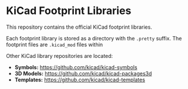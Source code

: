 # KiCad Footprint Libraries

This repository contains the official KiCad footprint libraries.

Each footprint library is stored as a directory with the `.pretty` suffix. The footprint files are `.kicad_mod` files within 

Other KiCad library repositories are located:

* **Symbols:** https://github.com/kicad/kicad-symbols
* **3D Models:** https://github.com/kicad/kicad-packages3d
* **Templates:** https://github.com/kicad/kicad-templates
